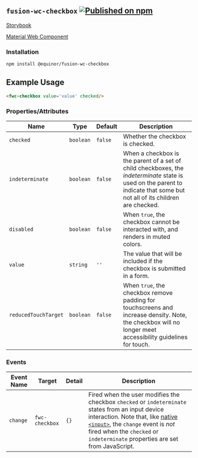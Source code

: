 <!--prettier-ignore-start-->
## `fusion-wc-checkbox` [![Published on npm](https://img.shields.io/npm/v/@equinor/fusion-wc-checkbox.svg)](https://www.npmjs.com/package/@equinor/fusion-wc-checkbox)

[Storybook](https://equinor.github.io/fusion-web-components/?path=/docs/basic-checkbox)

[Material Web Component](https://github.com/material-components/material-components-web-components/tree/master/packages/checkbox)

### Installation

```sh
npm install @equinor/fusion-wc-checkbox
```

## Example Usage

```html
<fwc-checkbox value='value' checked/>
```

### Properties/Attributes

Name            | Type      | Default | Description
-------------------- | --------- | ------- | -----------
`checked`            | `boolean` | `false` | Whether the checkbox is checked.
`indeterminate`      | `boolean` | `false` | When a checkbox is the parent of a set of child checkboxes, the *indeterminate* state is used on the parent to indicate that some but not all of its children are checked.
`disabled`           | `boolean` | `false` | When `true`, the checkbox cannot be interacted with, and renders in muted colors.
`value`              | `string`  | `''`    | The value that will be included if the checkbox is submitted in a form.
`reducedTouchTarget` | `boolean` | `false` | When `true`, the checkbox remove padding for touchscreens and increase density. Note, the checkbox will no longer meet accessibility guidelines for touch.

### Events

| Event Name | Target         | Detail | Description
| ---------- | -------------- | ------ | -----------
| `change`   | `fwc-checkbox` | `{}`   | Fired when the user modifies the checkbox `checked` or `indeterminate` states from an input device interaction. Note that, like [native `<input>`](https://developer.mozilla.org/en-US/docs/Web/API/HTMLElement/change_event), the `change` event is *not* fired when the `checked` or `indeterminate` properties are set from JavaScript.
<!--prettier-ignore-end-->
